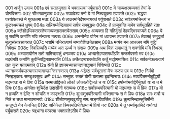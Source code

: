 001	अर्जुन उवाच
001a	एवं सततयुक्ता ये भक्तास्त्वां पर्युपासते
001c	ये चाप्यक्षरमव्यक्तं तेषां के योगवित्तमाः
002	श्रीभगवानुवाच
002a	मय्यावेश्य मनो ये मां नित्ययुक्ता उपासते
002c	श्रद्धया परयोपेतास्ते मे युक्ततमा मताः
003a	ये त्वक्षरमनिर्देश्यमव्यक्तं पर्युपासते
003c	सर्वत्रगमचिन्त्यं च कूटस्थमचलं ध्रुवम्
004a	सन्नियम्येन्द्रियग्रामं सर्वत्र समबुद्धयः
004c	ते प्राप्नुवन्ति मामेव सर्वभूतहिते रताः
005a	क्लेशोऽधिकतरस्तेषामव्यक्तासक्तचेतसाम्
005c	अव्यक्ता हि गतिर्दुःखं देहवद्भिरवाप्यते
006a	ये तु सर्वाणि कर्माणि मयि संन्यस्य मत्पराः
006c	अनन्येनैव योगेन मां ध्यायन्त उपासते
007a	तेषामहं समुद्धर्ता मृत्युसंसारसागरात्
007c	भवामि नचिरात्पार्थ मय्यावेशितचेतसाम्
008a	मय्येव मन आधत्स्व मयि बुद्धिं निवेशय
008c	निवसिष्यसि मय्येव अत ऊर्ध्वं न संशयः
009a	अथ चित्तं समाधातुं न शक्नोषि मयि स्थिरम्
009c	अभ्यासयोगेन ततो मामिच्छाप्तुं धनञ्जय
010a	अभ्यासेऽप्यसमर्थोऽसि मत्कर्मपरमो भव
010c	मदर्थमपि कर्माणि कुर्वन्सिद्धिमवाप्स्यसि
011a	अथैतदप्यशक्तोऽसि कर्तुं मद्योगमाश्रितः
011c	सर्वकर्मफलत्यागं ततः कुरु यतात्मवान्
012a	श्रेयो हि ज्ञानमभ्यासाज्ज्ञानाद्ध्यानं विशिष्यते
012c	ध्यानात्कर्मफलत्यागस्त्यागाच्छान्तिरनन्तरम्
013a	अद्वेष्टा सर्वभूतानां मैत्रः करुण एव च
013c	निर्ममो निरहङ्कारः समदुःखसुखः क्षमी
014a	सन्तुष्टः सततं योगी यतात्मा दृढनिश्चयः
014c	मय्यर्पितमनोबुद्धिर्यो मद्भक्तः स मे प्रियः
015a	यस्मान्नोद्विजते लोको लोकान्नोद्विजते च यः
015c	हर्षामर्षभयोद्वेगैर्मुक्तो यः स च मे प्रियः
016a	अनपेक्षः शुचिर्दक्ष उदासीनो गतव्यथः
016c	सर्वारम्भपरित्यागी यो मद्भक्तः स मे प्रियः
017a	यो न हृष्यति न द्वेष्टि न शोचति न काङ्क्षति
017c	शुभाशुभपरित्यागी भक्तिमान्यः स मे प्रियः
018a	समः शत्रौ च मित्रे च तथा मानावमानयोः
018c	शीतोष्णसुखदुःखेषु समः सङ्गविवर्जितः
019a	तुल्यनिन्दास्तुतिर्मौनी सन्तुष्टो येन केनचित्
019c	अनिकेतः स्थिरमतिर्भक्तिमान्मे प्रियो नरः
020a	ये तु धर्म्यामृतमिदं यथोक्तं पर्युपासते
020c	श्रद्दधाना मत्परमा भक्तास्तेऽतीव मे प्रियाः
